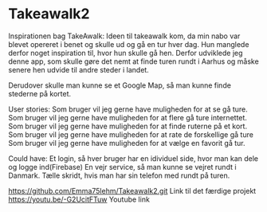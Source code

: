 # Takeawalk2

Inspirationen bag TakeAwalk: Ideen til takeawalk kom, da min nabo var blevet opereret i benet og skulle ud og gå en tur hver dag. 
Hun manglede derfor noget inspiration til, hvor hun skulle gå hen. Derfor udviklede jeg denne app, som skulle gøre det nemt at finde turen rundt 
i Aarhus og måske senere hen udvide til andre steder i landet. 

Derudover skulle man kunne se et Google Map, så man kunne finde stederne på kortet. 

User stories:
Som bruger vil jeg gerne have muligheden for at se gå ture.
Som bruger vil jeg gerne have muligheden for at flere gå ture internettet. 
Som bruger vil jeg gerne have muligheden for at finde ruterne på et kort. 
Som bruger vil jeg gerne have muligheden for at rate de forskellige gå ture 
Som bruger vil jeg gerne have muligheden for at vælge en favorit gå tur. 

Could have: 
Et login, så hver bruger har en idividuel side, hvor man kan dele og logge ind(Firebase)
En vejr service, så man kunne se vejret rundt i Danmark. 
Tælle skridt, hvis man har sin telefon med rundt på turen. 

https://github.com/Emma75lehm/Takeawalk2.git Link til det færdige projekt 
https://youtu.be/-G2UcitFTuw Youtube link 
